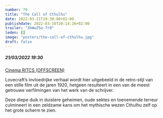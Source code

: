 ```yaml
---
number: 79
title: "The Call of Cthulhu"
date: 2022-03-21T19:30:00+02:00
publishdate: 2022-03-10T20:14:26+02:00
trailer: "3bWwZ5o-7r0"
leden: []
image: "posters/the-call-of-cthulhu.jpg"
draft: false
---
```


##### 21/03/2022 19:30

[Cinema RITCS (OFFSCREEN)](https://offscreen.be/en/offscreen-film-festival-2022/hp-lovecraft-cosmic-horror/call-cthulhu)

Lovecraft’s invloedrijke verhaal wordt hier uitgebeeld in de retro-stijl van een stille
film uit de jaren 1920, hetgeen resulteert in een van de meest getrouwe verfilmingen
van het werk van de schrijver.
<!--more-->
Deze diepe duik in duistere geheimen, oude sektes en toenemende terreur culmineert
in een zeldzame kans om het mythische wezen Cthulhu zelf op het grote scherm te zien.
 
